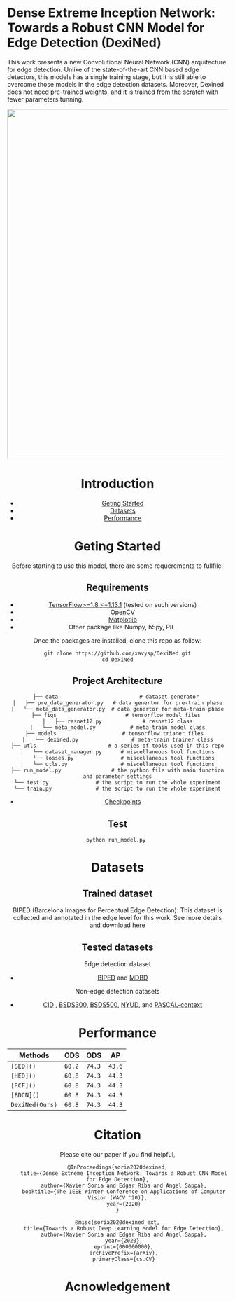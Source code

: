 # Dense Extreme Inception Network: Towards a Robust CNN Model for Edge Detection (DexiNed)

<!-- ```diff
- Sorry for any inconvenience, we are updating the repo
``` -->

This work presents a new Convolutional Neural Network (CNN) arquitecture for edge detection. Unlike of the state-of-the-art CNN based edge detectors, this models has a single training stage, but it is still able to overcome those models in the edge detection datasets. Moreover, Dexined does not need pre-trained weights, and it is trained from the scratch with fewer parameters tunning.

<div style="text-align:center"><img src='figs/DexiNed_banner.png' width=800>

# Introduction

* [Geting Started](#geting-started)
* [Datasets](#datasets)
* [Performance](#performance)

# Geting Started

 Before starting to use this model,  there are some requerements to fullfile.
 
## Requirements

* [TensorFlow>=1.8 <=1.13.1](https://www.tensorflow.org) (tested on such versions)
* [OpenCV](https://pypi.org/project/opencv-python/)
* [Matplotlib](https://matplotlib.org/3.1.1/users/installing.html)
* Other package like Numpy, h5py, PIL. 

Once the packages are installed,  clone this repo as follow: 

    git clone https://github.com/xavysp/DexiNed.git
    cd DexiNed

## Project Architecture

```
├── data                          # dataset generator 
|   ├── pre_data_generator.py   # data genertor for pre-train phase
|   └── meta_data_generator.py  # data genertor for meta-train phase
├── figs                      # tensorflow model files 
|   ├── resnet12.py             # resnet12 class
|   └── meta_model.py           # meta-train model class
├── models                     # tensorflow trianer files  
|   └── dexined.py                 # meta-train trainer class
├── utls                       # a series of tools used in this repo
|   └── dataset_manager.py      # miscellaneous tool functions
|   └── losses.py               # miscellaneous tool functions
|   └── utls.py                 # miscellaneous tool functions
├── run_model.py                # the python file with main function and parameter settings
└── test.py               # the script to run the whole experiment
└── train.py              # the script to run the whole experiment
```

* [Checkpoints](https://drive.google.com/open?id=1fLBpOrSXC2VOWUvDtNGyrHcuB2IB-4_D)

## Test
    python run_model.py 


# Datasets

## Trained dataset

BIPED (Barcelona Images for Perceptual Edge Detection): This dataset is collected and annotated in the edge level for this work. See more details and download [here](https://xavysp.github.io/MBIPED/)

## Tested datasets

Edge detection dataset
* [BIPED](https://xavysp.github.io/MBIPED/) and [MDBD](http://serre-lab.clps.brown.edu/resource/multicue/)

Non-edge detection datasets

* [CID](http://www.cs.rug.nl/~imaging/databases/contour_database/contour_database.html) <!-- * [DCD](http://www.cs.cmu.edu/~mengtial/proj/sketch/)-->, [BSDS300](https://www2.eecs.berkeley.edu/Research/Projects/CS/vision/bsds/), [BSDS500](https://www2.eecs.berkeley.edu/Research/Projects/CS/vision/bsds/), [NYUD](https://cs.nyu.edu/~silberman/datasets/nyu_depth_v2.html), and [PASCAL-context](https://cs.stanford.edu/~roozbeh/pascal-context/)

# Performance
<center>

|     Methods    |    ODS   |    ODS   |    AP    |
| -------------- | ---------| -------- | -------- |
| `[SED]()`      | `60.2` | `74.3` | `43.6` |
| `[HED]()`      | `60.8` | `74.3` | `44.3` |
| `[RCF]()`      | `60.8` | `74.3` | `44.3` |
| `[BDCN]()`     | `60.8` | `74.3` | `44.3` |
| `DexiNed(Ours)`| `60.8` | `74.3` | `44.3` |
</center>

# Citation
Please cite our paper if you find helpful,
```
@InProceedings{soria2020dexined,
    title={Dense Extreme Inception Network: Towards a Robust CNN Model for Edge Detection},
    author={Xavier Soria and Edgar Riba and Angel Sappa},
    booktitle={The IEEE Winter Conference on Applications of Computer Vision (WACV '20)},
    year={2020}
}
```

```
@misc{soria2020dexined_ext,
    title={Towards a Robust Deep Learning Model for Edge Detection},
    author={Xavier Soria and Edgar Riba and Angel Sappa},
    year={2020},
    eprint={000000000},
    archivePrefix={arXiv},
    primaryClass={cs.CV}
```
# Acnowledgement

